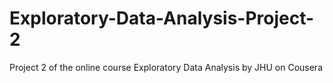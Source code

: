Exploratory-Data-Analysis-Project-2
===================================

Project 2 of the online course Exploratory Data Analysis by JHU on Cousera

